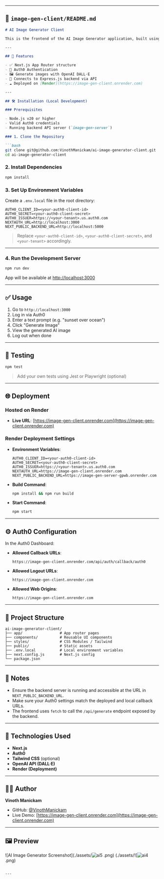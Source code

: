 
---

## 📄 `image-gen-client/README.md`

````markdown
# AI Image Generator Client

This is the frontend of the AI Image Generator application, built using **Next.js** and **Auth0** for authentication. It allows users to log in, input text prompts, and view AI-generated images powered by OpenAI’s DALL·E API via the backend server.

---

## 🚀 Features

- ✅ Next.js App Router structure
- 🔐 Auth0 Authentication
- 🖼️ Generate images with OpenAI DALL·E
- 📡 Connects to Express.js backend via API
- ☁️ Deployed on [Render](https://image-gen-client.onrender.com)

---

## 🛠️ Installation (Local Development)

### Prerequisites

- Node.js v20 or higher
- Valid Auth0 credentials
- Running backend API server (`image-gen-server`)

### 1. Clone the Repository

```bash
git clone git@github.com:VinothManickam/ai-image-generator-client.git
cd ai-image-generator-client
````

### 2. Install Dependencies

```bash
npm install
```

### 3. Set Up Environment Variables

Create a `.env.local` file in the root directory:

```env
AUTH0_CLIENT_ID=<your-auth0-client-id>
AUTH0_SECRET=<your-auth0-client-secret>
AUTH0_ISSUER=https://<your-tenant>.us.auth0.com
NEXTAUTH_URL=http://localhost:3000
NEXT_PUBLIC_BACKEND_URL=http://localhost:5000
```

> Replace `<your-auth0-client-id>`, `<your-auth0-client-secret>`, and `<your-tenant>` accordingly.

---

### 4. Run the Development Server

```bash
npm run dev
```

App will be available at [http://localhost:3000](http://localhost:3000)

---

## ✅ Usage

1. Go to `http://localhost:3000`
2. Log in via Auth0
3. Enter a text prompt (e.g. "sunset over ocean")
4. Click "Generate Image"
5. View the generated AI image
6. Log out when done

---

## 🧪 Testing

```bash
npm test
```

> Add your own tests using Jest or Playwright (optional)

---

## 🌐 Deployment

### Hosted on Render

* **Live URL**: [https://image-gen-client.onrender.com](https://image-gen-client.onrender.com)

### Render Deployment Settings

* **Environment Variables**:

  ```env
  AUTH0_CLIENT_ID=<your-auth0-client-id>
  AUTH0_SECRET=<your-auth0-client-secret>
  AUTH0_ISSUER=https://<your-tenant>.us.auth0.com
  NEXTAUTH_URL=https://image-gen-client.onrender.com
  NEXT_PUBLIC_BACKEND_URL=https://image-gen-server-gpwb.onrender.com
  ```

* **Build Command**:

  ```bash
  npm install && npm run build
  ```

* **Start Command**:

  ```bash
  npm start
  ```

---

## ⚙️ Auth0 Configuration

In the Auth0 Dashboard:

* **Allowed Callback URLs**:

  ```
  https://image-gen-client.onrender.com/api/auth/callback/auth0
  ```

* **Allowed Logout URLs**:

  ```
  https://image-gen-client.onrender.com
  ```

* **Allowed Web Origins**:

  ```
  https://image-gen-client.onrender.com
  ```

---

## 📁 Project Structure

```
ai-image-generator-client/
├── app/                 # App router pages
├── components/          # Reusable UI components
├── styles/              # CSS Modules / Tailwind
├── public/              # Static assets
├── .env.local           # Local environment variables
├── next.config.js       # Next.js config
└── package.json
```

---

## 📌 Notes

* Ensure the backend server is running and accessible at the URL in `NEXT_PUBLIC_BACKEND_URL`.
* Make sure your Auth0 settings match the deployed and local callback URLs.
* The frontend uses `fetch` to call the `/api/generate` endpoint exposed by the backend.

---

## 🧠 Technologies Used

* **Next.js**
* **Auth0**
* **Tailwind CSS** (optional)
* **OpenAI API (DALL·E)**
* **Render (Deployment)**

---

## 🙋‍♂️ Author

**Vinoth Manickam**

* GitHub: [@VinothManickam](https://github.com/VinothManickam)
* Live Demo: [https://image-gen-client.onrender.com](https://image-gen-client.onrender.com)

---

## 🖼️ Preview


![AI Image Generator Screenshot](./assets/![ai5](https://github.com/user-attachments/assets/2ddfb02a-7c48-40c1-b24d-b706305e7eaa)
.png)
(./assets/![![ai4](https://github.com/user-attachments/assets/21c3de1f-106d-4f53-a099-f4963a6ff796)
.png)

```

---


```
